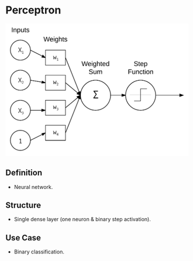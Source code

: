 # Perceptron

<img
  alt="Architecture of the Perceptron network. Source: Adrian Rosebrock"
  src="../../../.gitbook/assets/ai/nn/known-nn/perceptron/architecture.png"
  width="500">

## Definition

- Neural network.

## Structure

- Single dense layer (one neuron & binary step activation).

## Use Case

- Binary classification.
